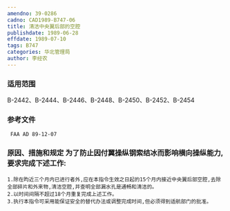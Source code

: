 ```yaml
---
amendno: 39-0286
cadno: CAD1989-B747-06
title: 清洁中央翼后部的空腔
publishdate: 1989-06-28
effdate: 1989-07-10
tags: B747
categories: 华北管理局
author: 李经农
---
```


### 适用范围 
B-2442、B-2444、B-2446、B-2448、B-2450、B-2452、B-2454

<!--more-->
### 参考文件
     FAA AD 89-12-07 

### 原因、措施和规定     为了防止因付翼操纵钢索结冰而影响横向操纵能力,要求完成下述工作: 
    1.除在昀近三个月内已进行者外,应在本指令生效之日起的15个月内接近中央翼后部空腔,去除全部碎片和外来物,清洁空腔,并查明全部漏水孔是通畅和清洁的。 
    2.以时间间隔不超过18个月重复完成上述工作。 
    3.执行本指令可采用能保证安全的替代办法或调整完成时间,但必须得到适航部门的批准。

